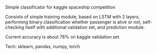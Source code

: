 Simple classificator for kaggle spaceship competition

Consists of simple training module, based on LSTM with 2 layers, performing binary classification whether passenger is alive or not, self-checking itself with additional validation set, and prediction module.

Current accuracy is about 78% on kaggle validation set.

Tech: sklearn, pandas, numpy, torch